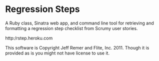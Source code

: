 # Regression Steps

A Ruby class, Sinatra web app, and command line tool for retrieving and formatting a regression step checklist from Scrumy user stories.

http:/rstep.heroku.com

This software is Copyright Jeff Remer and Flite, Inc. 2011.  Though it is provided as is you might not have license to use it.